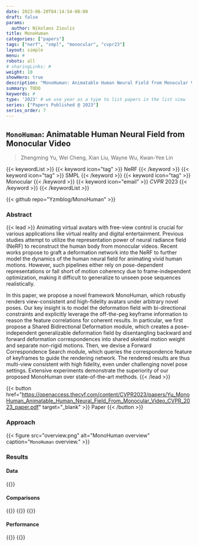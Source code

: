 ```yaml
---
date: 2023-06-20T04:14:54-08:00
draft: false
params:
  author: Nikolaos Zioulis
title: MonoHuman
categories: ["papers"]
tags: ["nerf", "smpl", "monocular", "cvpr23"]
layout: simple
menu: #
robots: all
# sharingLinks: #
weight: 10
showHero: true
description: "MonoHuman: Animatable Human Neural Field from Monocular Video"
summary: TODO
keywords: #
type: '2023' # we use year as a type to list papers in the list view
series: ["Papers Published @ 2023"]
series_order: 7
---
```


## `MonoHuman`: Animatable Human Neural Field from Monocular Video

> Zhengming Yu, Wei Cheng, Xian Liu, Wayne Wu, Kwan-Yee Lin

{{< keywordList >}}
{{< keyword icon="tag" >}} NeRF {{< /keyword >}}
{{< keyword icon="tag" >}} SMPL {{< /keyword >}}
{{< keyword icon="tag" >}} Monocular {{< /keyword >}}
{{< keyword icon="email" >}} *CVPR* 2023 {{< /keyword >}}
{{< /keywordList >}}

{{< github repo="Yzmblog/MonoHuman" >}}

### Abstract
{{< lead >}}
Animating virtual avatars with free-view control is crucial for various applications like virtual reality and digital entertainment. Previous studies attempt to utilize the representation power of neural radiance field (NeRF) to reconstruct the human body from monocular videos. Recent works propose to graft a deformation network into the NeRF to further model the dynamics of the human neural field for animating vivid human motions. However, such pipelines either rely on pose-dependent representations or fall short of motion coherency due to frame-independent optimization, making it difficult to generalize to unseen pose sequences realistically.

In this paper, we propose a novel framework MonoHuman, which robustly renders view-consistent and high-fidelity avatars under arbitrary novel poses. Our key insight is to model the deformation field with bi-directional constraints and explicitly leverage the off-the-peg keyframe information to reason the feature correlations for coherent results. In particular, we first propose a Shared Bidirectional Deformation module, which creates a pose-independent generalizable deformation field by disentangling backward and forward deformation correspondences into shared skeletal motion weight and separate non-rigid motions. Then, we devise a Forward Correspondence Search module, which queries the correspondence feature of keyframes to guide the rendering network. The rendered results are thus multi-view consistent with high fidelity, even under challenging novel pose settings. Extensive experiments demonstrate the superiority of our proposed MonoHuman over state-of-the-art methods.
{{< /lead >}}

{{< button href="https://openaccess.thecvf.com/content/CVPR2023/papers/Yu_MonoHuman_Animatable_Human_Neural_Field_From_Monocular_Video_CVPR_2023_paper.pdf" target="_blank" >}}
Paper
{{< /button >}}

### Approach

{{< figure
    src="overview.png"
    alt="MonoHuman overview"
    caption="`MonoHuman` overview."
    >}}

### Results

#### Data
{{<badge label="test" message="ZJU_MOCAP" color="yellowgreen" logo="github" link="https://github.com/zju3dv/neuralbody/blob/master/INSTALL.md#zju-mocap-dataset" target="_blank">}}

#### Comparisons
{{<badge label="body--NeRF" message="NeuralBody" color="coral" logo="github" link="https://github.com/zju3dv/neuralbody" target="_blank">}}
{{<badge label="body--NeRF" message="HumanNeRF" color="blue" logo="github" link="chungyiweng/HumanNeRF" target="_blank">}}
{{<badge label="body--NeRF" message="NeuMan" color="white" logo="github" link="apple/ml-neuman" target="_blank">}}

#### Performance
{{<badge label="train" message="70h" color="informational" logo="link" >}}
{{<badge label="train" message="V100" color="informational" logo="link" >}}
